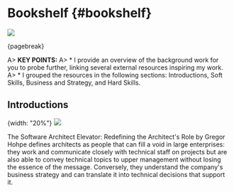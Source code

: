 # Bookshelf {#bookshelf}


![](assets/images/arch/library-5641389_1920.jpg)


{pagebreak}

A> **KEY POINTS:**
A> * I provide an overview of the background work for you to probe further, linking several external resources inspiring my work.
A> * I grouped the resources in the following sections: Introductions, Soft Skills, Business and Strategy, and Hard Skills.




## Introductions

{width: "20%"}
![](assets/images/software-architecture-elevator.webp)

The Software Architect Elevator: Redefining the Architect's Role by Gregor Hohpe defines architects as people that can fill a void in large enterprises: they work and communicate closely with technical staff on projects but are also able to convey technical topics to upper management without losing the essence of the message. Conversely, they understand the company's business strategy and can translate it into technical decisions that support it.



